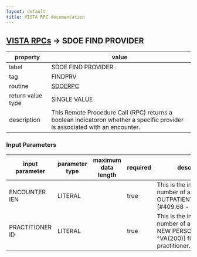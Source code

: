 ```yaml
---
layout: default
title: VISTA RPC documentation
---
```




## [VISTA RPCs](TableOfContent.md) &#8594; SDOE FIND PROVIDER 

 property | value 
--- | --- 
 label | SDOE FIND PROVIDER
 tag | FINDPRV
 routine | [SDOERPC](http://code.osehra.org/dox/Routine_SDOERPC_source.html)
 return value type | SINGLE VALUE
 description | This Remote Procedure Call (RPC) returns a boolean indicatoron whether a specific provider is associated with an encounter.

### Input Parameters

| input parameter | parameter type | maximum data length | required | description | 
| --- | --- | --- | --- | --- | 
| ENCOUNTER IEN | LITERAL |  | true | This is the internal entry number of an entry in the OUTPATIENTENCOUNTER [#409.68 - ^SCE] file. | 
| PRACTITIONER ID | LITERAL |  | true | This is the internal entry number of an entry in the NEW PERSON[#200 - ^VA(200)] file for a practitioner. | 